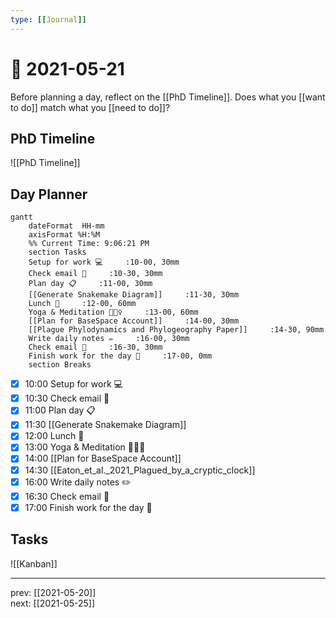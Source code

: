 ```yaml
---
type: [[Journal]]
---
```


# 📆 2021-05-21

Before planning a day, reflect on the [[PhD Timeline]]. Does what you [[want to do]] match what you [[need to do]]?

## PhD Timeline

![[PhD Timeline]]

## Day Planner
```mermaid
gantt
    dateFormat  HH-mm
    axisFormat %H:%M
    %% Current Time: 9:06:21 PM
    section Tasks
    Setup for work 💻     :10-00, 30mm
    Check email 📧     :10-30, 30mm
    Plan day 📋     :11-00, 30mm
    [[Generate Snakemake Diagram]]     :11-30, 30mm
    Lunch 🍙     :12-00, 60mm
    Yoga & Meditation 🧘🏻‍♀️     :13-00, 60mm
    [[Plan for BaseSpace Account]]     :14-00, 30mm
    [[Plague Phylodynamics and Phylogeography Paper]]     :14-30, 90mm
    Write daily notes ✏️     :16-00, 30mm
    Check email 📧     :16-30, 30mm
    Finish work for the day 🎉     :17-00, 0mm
    section Breaks

```

- [x] 10:00 Setup for work 💻
- [x] 10:30 Check email 📧
- [x] 11:00 Plan day 📋
- [x] 11:30 [[Generate Snakemake Diagram]]
- [x] 12:00 Lunch 🍙
- [x] 13:00 Yoga & Meditation 🧘🏻‍♀️
- [x] 14:00 [[Plan for BaseSpace Account]]
- [x] 14:30 [[Eaton_et_al._2021_Plagued_by_a_cryptic_clock]]
- [x] 16:00 Write daily notes ✏️
- [x] 16:30 Check email 📧
- [x] 17:00 Finish work for the day 🎉

## Tasks

![[Kanban]]

---

prev: [[2021-05-20]]  
next: [[2021-05-25]]  